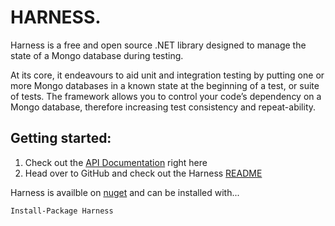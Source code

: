 # **HARNESS**.
Harness is a free and open source .NET library designed to manage the state of a Mongo database during testing.

At its core, it endeavours to aid unit and integration testing by putting one or more Mongo databases in a known state at the beginning of a test, or suite of tests. The framework allows you to control your code’s dependency on a Mongo database, therefore increasing test consistency and repeat-ability.

## Getting started:
1. Check out the [API Documentation](/api/index.html) right here
2. Head over to GitHub and check out the Harness [README](https://github.com/AMCN41R/harness)

Harness is availble on [nuget](https://www.nuget.org/packages/Harness) and can be installed with...
```
Install-Package Harness
```
